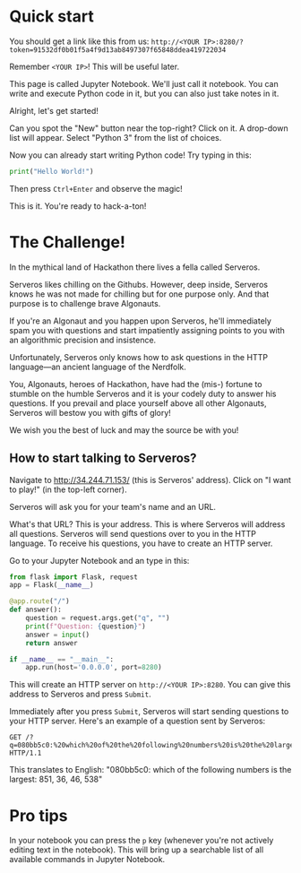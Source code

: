 # Quick start

You should get a link like this from us: `http://<YOUR IP>:8280/?token=91532df0b01f5a4f9d13ab8497307f65848ddea419722034`

Remember `<YOUR IP>`! This will be useful later.

This page is called Jupyter Notebook. We'll just call it notebook. You can write and execute Python code in it, but you can also just take notes in it.

Alright, let's get started!

Can you spot the "New" button near the top-right? Click on it. A drop-down list will appear. Select "Python 3" from the list of choices.

Now you can already start writing Python code! Try typing in this:

```python
print("Hello World!")
```

Then press `Ctrl+Enter` and observe the magic!

This is it. You're ready to hack-a-ton!

# The Challenge!

In the mythical land of Hackathon there lives a fella called Serveros.

Serveros likes chilling on the Githubs. However, deep inside, Serveros knows he was not made for chilling but for one purpose only. And that purpose is to challenge brave Algonauts.

If you're an Algonaut and you happen upon Serveros, he'll immediately spam you with questions and start impatiently assigning points to you with an algorithmic precision and insistence.

Unfortunately, Serveros only knows how to ask questions in the HTTP language&mdash;an ancient language of the Nerdfolk.

You, Algonauts, heroes of Hackathon, have had the (mis-) fortune to stumble on the humble Serveros and it is your codely duty to answer his questions. If you prevail and place yourself above all other Algonauts, Serveros will bestow you with gifts of glory!

We wish you the best of luck and may the source be with you!

## How to start talking to Serveros?

Navigate to http://34.244.71.153/ (this is Serveros' address). Click on "I want to play!" (in the top-left corner).

Serveros will ask you for your team's name and an URL.

What's that URL? This is your address. This is where Serveros will address all questions. Serveros will send questions over to you in the HTTP language. To receive his questions, you have to create an HTTP server.

Go to your Jupyter Notebook and an type in this:
```python
from flask import Flask, request
app = Flask(__name__)

@app.route("/")
def answer():
    question = request.args.get("q", "")
    print(f"Question: {question}")
    answer = input()
    return answer

if __name__ == "__main__":
    app.run(host='0.0.0.0', port=8280)
```

This will create an HTTP server on `http://<YOUR IP>:8280`. You can give this address to Serveros and press `Submit`.

Immediately after you press `Submit`, Serveros will start sending questions to your HTTP server. Here's an example of a question sent by Serveros:
```
GET /?q=080bb5c0:%20which%20of%20the%20following%20numbers%20is%20the%20largest:%20851,%2036,%2046,%20538 HTTP/1.1
```
This translates to English: "080bb5c0: which of the following numbers is the largest: 851, 36, 46, 538"

# Pro tips

In your notebook you can press the `p` key (whenever you're not actively editing text in the notebook). This will bring up a searchable list of all available commands in Jupyter Notebook.